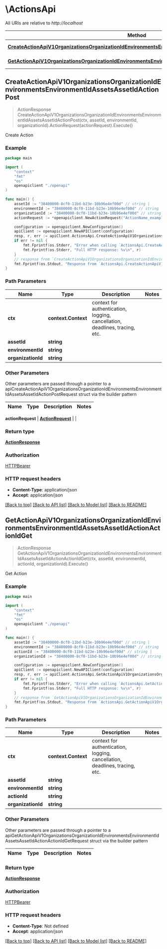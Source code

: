 # \ActionsApi

All URIs are relative to *http://localhost*

Method | HTTP request | Description
------------- | ------------- | -------------
[**CreateActionApiV1OrganizationsOrganizationIdEnvironmentsEnvironmentIdAssetsAssetIdActionPost**](ActionsApi.md#CreateActionApiV1OrganizationsOrganizationIdEnvironmentsEnvironmentIdAssetsAssetIdActionPost) | **Post** /api/v1/organizations/{organization_id}/environments/{environment_id}/assets/{asset_id}/action | Create Action
[**GetActionApiV1OrganizationsOrganizationIdEnvironmentsEnvironmentIdAssetsAssetIdActionActionIdGet**](ActionsApi.md#GetActionApiV1OrganizationsOrganizationIdEnvironmentsEnvironmentIdAssetsAssetIdActionActionIdGet) | **Get** /api/v1/organizations/{organization_id}/environments/{environment_id}/assets/{asset_id}/action/{action_id} | Get Action



## CreateActionApiV1OrganizationsOrganizationIdEnvironmentsEnvironmentIdAssetsAssetIdActionPost

> ActionResponse CreateActionApiV1OrganizationsOrganizationIdEnvironmentsEnvironmentIdAssetsAssetIdActionPost(ctx, assetId, environmentId, organizationId).ActionRequest(actionRequest).Execute()

Create Action

### Example

```go
package main

import (
    "context"
    "fmt"
    "os"
    openapiclient "./openapi"
)

func main() {
    assetId := "38400000-8cf0-11bd-b23e-10b96e4ef00d" // string | 
    environmentId := "38400000-8cf0-11bd-b23e-10b96e4ef00d" // string | 
    organizationId := "38400000-8cf0-11bd-b23e-10b96e4ef00d" // string | 
    actionRequest := *openapiclient.NewActionRequest("ActionName_example") // ActionRequest | 

    configuration := openapiclient.NewConfiguration()
    apiClient := openapiclient.NewAPIClient(configuration)
    resp, r, err := apiClient.ActionsApi.CreateActionApiV1OrganizationsOrganizationIdEnvironmentsEnvironmentIdAssetsAssetIdActionPost(context.Background(), assetId, environmentId, organizationId).ActionRequest(actionRequest).Execute()
    if err != nil {
        fmt.Fprintf(os.Stderr, "Error when calling `ActionsApi.CreateActionApiV1OrganizationsOrganizationIdEnvironmentsEnvironmentIdAssetsAssetIdActionPost``: %v\n", err)
        fmt.Fprintf(os.Stderr, "Full HTTP response: %v\n", r)
    }
    // response from `CreateActionApiV1OrganizationsOrganizationIdEnvironmentsEnvironmentIdAssetsAssetIdActionPost`: ActionResponse
    fmt.Fprintf(os.Stdout, "Response from `ActionsApi.CreateActionApiV1OrganizationsOrganizationIdEnvironmentsEnvironmentIdAssetsAssetIdActionPost`: %v\n", resp)
}
```

### Path Parameters


Name | Type | Description  | Notes
------------- | ------------- | ------------- | -------------
**ctx** | **context.Context** | context for authentication, logging, cancellation, deadlines, tracing, etc.
**assetId** | **string** |  | 
**environmentId** | **string** |  | 
**organizationId** | **string** |  | 

### Other Parameters

Other parameters are passed through a pointer to a apiCreateActionApiV1OrganizationsOrganizationIdEnvironmentsEnvironmentIdAssetsAssetIdActionPostRequest struct via the builder pattern


Name | Type | Description  | Notes
------------- | ------------- | ------------- | -------------



 **actionRequest** | [**ActionRequest**](ActionRequest.md) |  | 

### Return type

[**ActionResponse**](ActionResponse.md)

### Authorization

[HTTPBearer](../README.md#HTTPBearer)

### HTTP request headers

- **Content-Type**: application/json
- **Accept**: application/json

[[Back to top]](#) [[Back to API list]](../README.md#documentation-for-api-endpoints)
[[Back to Model list]](../README.md#documentation-for-models)
[[Back to README]](../README.md)


## GetActionApiV1OrganizationsOrganizationIdEnvironmentsEnvironmentIdAssetsAssetIdActionActionIdGet

> ActionResponse GetActionApiV1OrganizationsOrganizationIdEnvironmentsEnvironmentIdAssetsAssetIdActionActionIdGet(ctx, assetId, environmentId, actionId, organizationId).Execute()

Get Action

### Example

```go
package main

import (
    "context"
    "fmt"
    "os"
    openapiclient "./openapi"
)

func main() {
    assetId := "38400000-8cf0-11bd-b23e-10b96e4ef00d" // string | 
    environmentId := "38400000-8cf0-11bd-b23e-10b96e4ef00d" // string | 
    actionId := "38400000-8cf0-11bd-b23e-10b96e4ef00d" // string | 
    organizationId := "38400000-8cf0-11bd-b23e-10b96e4ef00d" // string | 

    configuration := openapiclient.NewConfiguration()
    apiClient := openapiclient.NewAPIClient(configuration)
    resp, r, err := apiClient.ActionsApi.GetActionApiV1OrganizationsOrganizationIdEnvironmentsEnvironmentIdAssetsAssetIdActionActionIdGet(context.Background(), assetId, environmentId, actionId, organizationId).Execute()
    if err != nil {
        fmt.Fprintf(os.Stderr, "Error when calling `ActionsApi.GetActionApiV1OrganizationsOrganizationIdEnvironmentsEnvironmentIdAssetsAssetIdActionActionIdGet``: %v\n", err)
        fmt.Fprintf(os.Stderr, "Full HTTP response: %v\n", r)
    }
    // response from `GetActionApiV1OrganizationsOrganizationIdEnvironmentsEnvironmentIdAssetsAssetIdActionActionIdGet`: ActionResponse
    fmt.Fprintf(os.Stdout, "Response from `ActionsApi.GetActionApiV1OrganizationsOrganizationIdEnvironmentsEnvironmentIdAssetsAssetIdActionActionIdGet`: %v\n", resp)
}
```

### Path Parameters


Name | Type | Description  | Notes
------------- | ------------- | ------------- | -------------
**ctx** | **context.Context** | context for authentication, logging, cancellation, deadlines, tracing, etc.
**assetId** | **string** |  | 
**environmentId** | **string** |  | 
**actionId** | **string** |  | 
**organizationId** | **string** |  | 

### Other Parameters

Other parameters are passed through a pointer to a apiGetActionApiV1OrganizationsOrganizationIdEnvironmentsEnvironmentIdAssetsAssetIdActionActionIdGetRequest struct via the builder pattern


Name | Type | Description  | Notes
------------- | ------------- | ------------- | -------------





### Return type

[**ActionResponse**](ActionResponse.md)

### Authorization

[HTTPBearer](../README.md#HTTPBearer)

### HTTP request headers

- **Content-Type**: Not defined
- **Accept**: application/json

[[Back to top]](#) [[Back to API list]](../README.md#documentation-for-api-endpoints)
[[Back to Model list]](../README.md#documentation-for-models)
[[Back to README]](../README.md)

